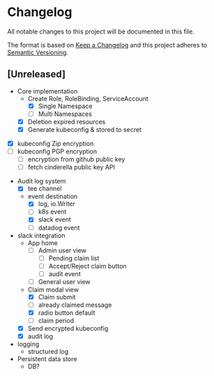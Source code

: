 # Changelog
All notable changes to this project will be documented in this file.

The format is based on [Keep a Changelog](http://keepachangelog.com/)
and this project adheres to [Semantic Versioning](http://semver.org/).

## [Unreleased]

- Core implementation
  - Create Role, RoleBinding, ServiceAccount
    - [x] Single Namespace
    - [ ] Multi Namespaces
  - [x] Deletion expired resources
  - [x] Generate kubeconfig & stored to secret
- [x] kubeconfig Zip encryption
- [ ] kubeconfig PGP encryption
  - [ ] encryption from github public key
  - [ ] fetch cinderella public key API
- Audit log system
  - [x] tee channel
  - event destination
    - [x] log, io.Writer
    - [ ] k8s event
    - [x] slack event
    - [ ] datadog event
- slack integration
  - App home
    - [ ] Admin user view
      - [ ] Pending claim list
      - [ ] Accept/Reject claim button
      - [ ] audit event
    - [ ] General user view
  - Claim modal view
    - [x] Claim submit
    - [ ] already claimed message
    - [x] radio button default
    - [ ] claim period
  - [x] Send encrypted kubeconfig
  - [x] audit log
- logging
  - structured log
- Persistent data store
  - DB?
